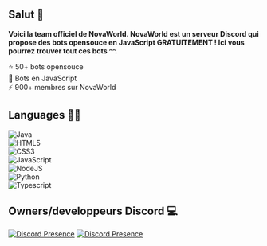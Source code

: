 ## Salut 👋

**Voici la team officiel de NovaWorld. NovaWorld est un serveur Discord qui propose des bots opensouce en JavaScript GRATUITEMENT ! Ici vous pourrez trouver tout ces bots ^^.**

⭐️ 50+ bots opensouce<br>
🌱 Bots en JavaScript<br>
⚡ 900+ membres sur NovaWorld<br>

## Languages 🧑‍💻
    
![Java](https://img.shields.io/badge/java-%23ED8B00.svg?style=for-the-badge&logo=java&logoColor=white)<br>
![HTML5](https://img.shields.io/badge/HTML5%20-%23E34F26.svg?style=for-the-badge&logo=html5&logoColor=white)<br>
![CSS3](https://img.shields.io/badge/CSS%20-%231572B6.svg?style=for-the-badge&logo=css3&logoColor=white)<br>
![JavaScript](https://img.shields.io/badge/JavaScript%20-%23F7DF1E.svg?style=for-the-badge&logo=javascript&logoColor=black)<br>
![NodeJS](https://img.shields.io/badge/node.js-6DA55F?style=for-the-badge&logo=node.js&logoColor=white)<br>
![Python](https://img.shields.io/badge/python-3670A0?style=for-the-badge&logo=python&logoColor=ffdd54)<br>
![Typescript](https://img.shields.io/badge/TypeScript-007ACC?style=for-the-badge&logo=typescript&logoColor=white)<br>

## Owners/developpeurs Discord 💻

[![Discord Presence](https://lanyard.cnrad.dev/api/276705058370879489)](https://discord.com/users/276705058370879489)
[![Discord Presence](https://lanyard.cnrad.dev/api/820361590826205215)](https://discord.com/users/820361590826205215)











